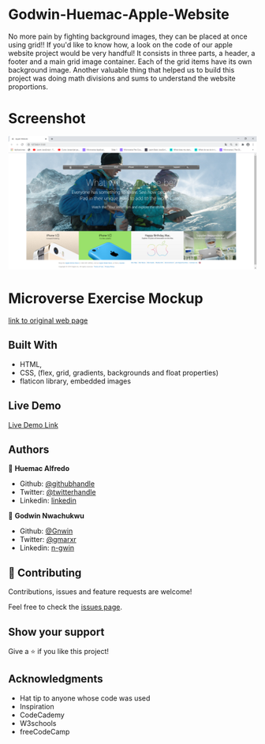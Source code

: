 # Godwin-Huemac-Apple-Website
No more pain by fighting background images, they can be placed at once using grid!! If you'd like to know how, a look on the code of our apple website project would be very handful! It consists in three parts, a header, a footer and a main grid image container. Each of the grid items have its own background image. Another valuable thing that helped us to build this project was doing math divisions and sums to understand the website proportions. 

# Screenshot

![screenshot](https://github.com/Gnwin/Godwin-Huemac-Apple-Website/blob/apple/assets/images/apple_screenshot.PNG)

# Microverse Exercise Mockup

[link to original web page](https://web.archive.org/web/20140301004610/http://www.apple.com/)

## Built With

- HTML,
- CSS, (flex, grid, gradients, backgrounds and float properties)
- flaticon library, embedded images

## Live Demo

[Live Demo Link](https://raw.githack.com/Gnwin/Godwin-Huemac-Apple-Website/apple/index.html)

## Authors

👤 **Huemac Alfredo**

- Github: [@githubhandle](https://github.com/Huemac-Alfredo)
- Twitter: [@twitterhandle](https://twitter.com/AlfredoHuemac)
- Linkedin: [linkedin](https://www.linkedin.com/in/alfredo-huemac-c%C3%B3rdova-173b481b2/)

👤 **Godwin Nwachukwu**

- Github: [@Gnwin](https://github.com/Gnwin)
- Twitter: [@gmarxr](https://twitter.com/gmarxr)
- Linkedin: [n-gwin](https://linkedin.com/in/n-gwin)

## 🤝 Contributing

Contributions, issues and feature requests are welcome!

Feel free to check the [issues page](https://github.com/Gnwin/Godwin-Huemac-Apple-Website/issues/1).

## Show your support

Give a ⭐️ if you like this project!

## Acknowledgments

- Hat tip to anyone whose code was used
- Inspiration
- CodeCademy
- W3schools
- freeCodeCamp
